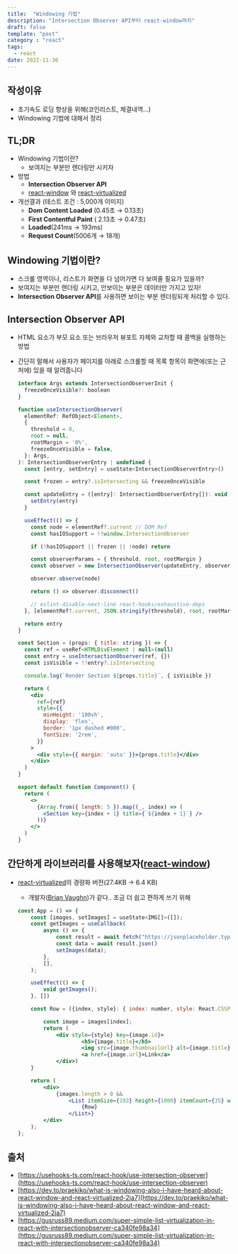 ```yaml
---
title:  "Windowing 기법"
description: "Intersection Observer API부터 react-window까지"
draft: false
template: "post"
category : "react"
tags:
  - react
date: 2022-11-30
---
```

## 작성이유

- 초기속도 로딩 향상을 위해(코인리스트, 체결내역...)
- Windowing 기법에 대해서 정리

## TL;DR

- Windowing 기법이란?
    - 보여지는 부분만 렌더링만 시키자
- 방법
    - **Intersection Observer API**
    - [react-window](https://github.com/bvaughn/react-window) 와 [react-virtualized](https://github.com/bvaughn/react-virtualized)
- 개선결과 (테스트 조건 : 5,000개 이미지)
    - **Dom Content Loaded** (0.45초 → 0.13초)
    - **First Contentful Paint** ( 2.13초 → 0.47초)
    - **Loaded**(241ms → 193ms)
    - **Request Count**(5006개 → 18개)

## Windowing 기법이란?

- 스크롤 영역이나, 리스트가 화면을 다 넘어가면 다 보여줄 필요가 있을까?
- 보여지는 부분만 렌더링 시키고, 안보이는 부분은 데이터만 가지고 있자!
- **Intersection Observer API**를 사용하면 보이는 부분 렌더링되게 처리할 수 있다.

## **Intersection Observer API**

- HTML 요소가 부모 요소 또는 브라우저 뷰포트 자체와 교차할 때 콜백을 실행하는 방법
- 간단히 말해서 사용자가 페이지를 아래로 스크롤할 때 목록 항목이 화면에(또는 근처에) 있을 때 알려줍니다

    ```jsx
    interface Args extends IntersectionObserverInit {
      freezeOnceVisible?: boolean
    }
    
    function useIntersectionObserver(
      elementRef: RefObject<Element>,
      {
        threshold = 0,
        root = null,
        rootMargin = '0%',
        freezeOnceVisible = false,
      }: Args,
    ): IntersectionObserverEntry | undefined {
      const [entry, setEntry] = useState<IntersectionObserverEntry>()
    
      const frozen = entry?.isIntersecting && freezeOnceVisible
    
      const updateEntry = ([entry]: IntersectionObserverEntry[]): void => {
        setEntry(entry)
      }
    
      useEffect(() => {
        const node = elementRef?.current // DOM Ref
        const hasIOSupport = !!window.IntersectionObserver
    
        if (!hasIOSupport || frozen || !node) return
    
        const observerParams = { threshold, root, rootMargin }
        const observer = new IntersectionObserver(updateEntry, observerParams)
    
        observer.observe(node)
    
        return () => observer.disconnect()
    
        // eslint-disable-next-line react-hooks/exhaustive-deps
      }, [elementRef?.current, JSON.stringify(threshold), root, rootMargin, frozen])
    
      return entry
    }
    
    const Section = (props: { title: string }) => {
      const ref = useRef<HTMLDivElement | null>(null)
      const entry = useIntersectionObserver(ref, {})
      const isVisible = !!entry?.isIntersecting
    
      console.log(`Render Section ${props.title}`, { isVisible })
    
      return (
        <div
          ref={ref}
          style={{
            minHeight: '100vh',
            display: 'flex',
            border: '1px dashed #000',
            fontSize: '2rem',
          }}
        >
          <div style={{ margin: 'auto' }}>{props.title}</div>
        </div>
      )
    }
    
    export default function Component() {
      return (
        <>
          {Array.from({ length: 5 }).map((_, index) => (
            <Section key={index + 1} title={`${index + 1}`} />
          ))}
        </>
      )
    }
    ```


## 간단하게 라이브러리를 사용해보자([react-window](https://github.com/bvaughn/react-window))

- [react-virtualized](https://github.com/bvaughn/react-virtualized)의 경량화 버전(27.4KB → 6.4 KB)
    - 개발자([Brian Vaughn](https://github.com/bvaughn))가 같다.. 조금 더 쉽고 편하게 쓰기 위해

    ```jsx
    const App = () => {
        const [images, setImages] = useState<IMG[]>([]);
        const getImages = useCallback(
            async () => {
                const result = await fetch("https://jsonplaceholder.typicode.com/photos");
                const data = await result.json()
                setImages(data);
            },
            [],
        );
    
        useEffect(() => {
            void getImages();
        }, [])
    
        const Row = ({index, style}: { index: number, style: React.CSSProperties }) => {
    
            const image = images[index];
            return (
                <div style={style} key={image.id}>
                        <h5>{image.title}</h5>
                        <img src={image.thumbnailUrl} alt={image.title}/>
                        <a href={image.url}>Link</a>
                </div>)
        }
    
        return (
            <div>
                {images.length > 0 &&
                    <List itemSize={193} height={1000} itemCount={35} width={836}>
                        {Row}
                    </List>}
            </div>
        );
    };
    ```


## 출처

- [https://usehooks-ts.com/react-hook/use-intersection-observer](https://usehooks-ts.com/react-hook/use-intersection-observer)
- [https://dev.to/praekiko/what-is-windowing-also-i-have-heard-about-react-window-and-react-virtualized-2ja7](https://dev.to/praekiko/what-is-windowing-also-i-have-heard-about-react-window-and-react-virtualized-2ja7)
- [https://gusruss89.medium.com/super-simple-list-virtualization-in-react-with-intersectionobserver-ca340fe98a34](https://gusruss89.medium.com/super-simple-list-virtualization-in-react-with-intersectionobserver-ca340fe98a34)
